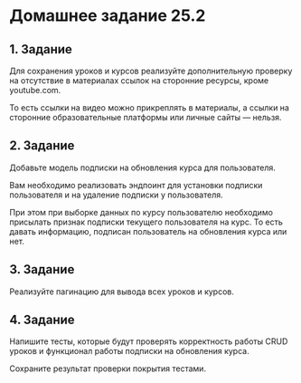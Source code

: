 # Домашнее задание 25.2

## 1. Задание

Для сохранения уроков и курсов реализуйте дополнительную проверку на отсутствие в материалах ссылок на сторонние ресурсы, кроме youtube.com.

То есть ссылки на видео можно прикреплять в материалы, а ссылки на сторонние образовательные платформы или личные сайты — нельзя.

## 2. Задание

Добавьте модель подписки на обновления курса для пользователя.

Вам необходимо реализовать эндпоинт для установки подписки пользователя и на удаление подписки у пользователя.

При этом при выборке данных по курсу пользователю необходимо присылать признак подписки текущего пользователя на курс. То есть давать информацию, подписан пользователь на обновления курса или нет.

## 3. Задание 

Реализуйте пагинацию для вывода всех уроков и курсов.

## 4. Задание

Напишите тесты, которые будут проверять корректность работы CRUD уроков и функционал работы подписки на обновления курса.

Сохраните результат проверки покрытия тестами.